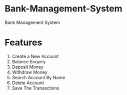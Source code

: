 # Bank-Management-System
Bank Management System
# Features
1. Create a New Account
2. Balance Enquiry
3. Deposit Money
4. Withdraw Money
5. Search Account By Name
6. Delete Account
7. Save The Transactions
